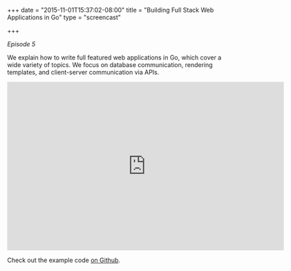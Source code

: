 +++
date = "2015-11-01T15:37:02-08:00"
title = "Building Full Stack Web Applications in Go"
type = "screencast"

+++

_Episode 5_

We explain how to write full featured web applications in Go, which cover a wide variety
of topics. We focus on database communication, rendering templates, and client-server
communication via APIs.
<!--more-->

<iframe
  class="ytplayer"
  type="text/html"
  width="640"
  height="390"
  src="http://www.youtube.com/embed/QvWUCYwmExE?autoplay=0&origin=http://www.goin5minutes.com"
  frameborder="0"
></iframe>

Check out the example code [on Github](https://github.com/arschles/go-in-5-minutes/tree/master/episode5).
